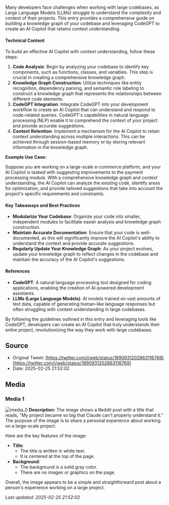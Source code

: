 Many developers face challenges when working with large codebases, as Large Language Models (LLMs) struggle to understand the complexity and context of their projects. This entry provides a comprehensive guide on building a knowledge graph of your codebase and leveraging CodeGPT to create an AI Copilot that retains context understanding.

#### Technical Content
To build an effective AI Copilot with context understanding, follow these steps:

1. **Code Analysis**: Begin by analyzing your codebase to identify key components, such as functions, classes, and variables. This step is crucial in creating a comprehensive knowledge graph.
2. **Knowledge Graph Construction**: Utilize techniques like entity recognition, dependency parsing, and semantic role labeling to construct a knowledge graph that represents the relationships between different code elements.
3. **CodeGPT Integration**: Integrate CodeGPT into your development workflow to create an AI Copilot that can understand and respond to code-related queries. CodeGPT's capabilities in natural language processing (NLP) enable it to comprehend the context of your project and provide accurate suggestions.
4. **Context Retention**: Implement a mechanism for the AI Copilot to retain context understanding across multiple interactions. This can be achieved through session-based memory or by storing relevant information in the knowledge graph.

**Example Use Case:**

Suppose you are working on a large-scale e-commerce platform, and your AI Copilot is tasked with suggesting improvements to the payment processing module. With a comprehensive knowledge graph and context understanding, the AI Copilot can analyze the existing code, identify areas for optimization, and provide tailored suggestions that take into account the project's specific requirements and constraints.

#### Key Takeaways and Best Practices
* **Modularize Your Codebase**: Organize your code into smaller, independent modules to facilitate easier analysis and knowledge graph construction.
* **Maintain Accurate Documentation**: Ensure that your code is well-documented, as this will significantly improve the AI Copilot's ability to understand the context and provide accurate suggestions.
* **Regularly Update Your Knowledge Graph**: As your project evolves, update your knowledge graph to reflect changes in the codebase and maintain the accuracy of the AI Copilot's suggestions.

#### References
* **CodeGPT**: A natural language processing tool designed for coding applications, enabling the creation of AI-powered development assistants.
* **LLMs (Large Language Models)**: AI models trained on vast amounts of text data, capable of generating human-like language responses but often struggling with context understanding in large codebases.

By following the guidelines outlined in this entry and leveraging tools like CodeGPT, developers can create an AI Copilot that truly understands their entire project, revolutionizing the way they work with large codebases.
## Source

- Original Tweet: [https://twitter.com/i/web/status/1890931202863116769](https://twitter.com/i/web/status/1890931202863116769)
- Date: 2025-02-25 21:52:02


## Media

### Media 1
![media_0](./media_0.jpg)
**Description:** The image shows a Reddit post with a title that reads, "My project became so big that Claude can't properly understand it." The purpose of the image is to share a personal experience about working on a large-scale project.

Here are the key features of the image:

* **Title**: 
  * The title is written in white text.
  * It is centered at the top of the page.
* **Background**:
  * The background is a solid gray color.
  * There are no images or graphics on the page.

Overall, the image appears to be a simple and straightforward post about a person's experience working on a large project.

*Last updated: 2025-02-25 21:52:02*